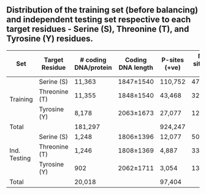 ## Distribution of the training set (before balancing) and independent testing set respective to each target residues - Serine (S), Threonine (T), and Tyrosine (Y) residues.

<table>
    <thead>
        <tr>
            <th>Set</th>
            <th>Target Residue</th>
            <th># coding DNA/protein</th>
            <th>Coding DNA length</th>
            <th>P-sites (+ve)</th>
            <th>NP-sites (-ve)</th>
            <th>Ratio (NP:P)</th>
        </tr>
    </thead>
    <tbody>
        <tr>
            <td rowspan="3">Training</td>
            <td>Serine (S)</td>
            <td>11,363</td>
            <td>1847±1540</td>
            <td>110,752</td>
            <td>479,531</td>
            <td>4.33:1</td>
        </tr>
        <tr>
            <td>Threonine (T)</td>
            <td>11,355</td>
            <td>1848±1540</td>
            <td>43,468</td>
            <td>320,798</td>
            <td>7.38:1</td>
        </tr>
        <tr>
            <td>Tyrosine (Y)</td>
            <td>8,178</td>
            <td>2063±1673</td>
            <td>27,077</td>
            <td>123,918</td>
            <td>4.57:1</td>
        </tr>
        <tr>
            <td>Total</td>
            <td></td>
            <td>181,297</td>
            <td></td>
            <td>924,247</td>
            <td></td>
            <td>5.09:1</td>
        </tr>
        <tr>
            <td rowspan="3">Ind. Testing</td>
            <td>Serine (S)</td>
            <td>1,248</td>
            <td>1806±1396</td>
            <td>12,077</td>
            <td>50,492</td>
            <td>4.18:1</td>
        </tr>
        <tr>
            <td>Threonine (T)</td>
            <td>1,246</td>
            <td>1808±1369</td>
            <td>4,887</td>
            <td>33,565</td>
            <td>6.87:1</td>
        </tr>
        <tr>
            <td>Tyrosine (Y)</td>
            <td>902</td>
            <td>2062±1711</td>
            <td>3,054</td>
            <td>13,347</td>
            <td>4.37:1</td>
        </tr>
        <tr>
            <td>Total</td>
            <td></td>
            <td>20,018</td>
            <td></td>
            <td>97,404</td>
            <td></td>
            <td>4.90:1</td>
        </tr>
    </tbody>
</table>
